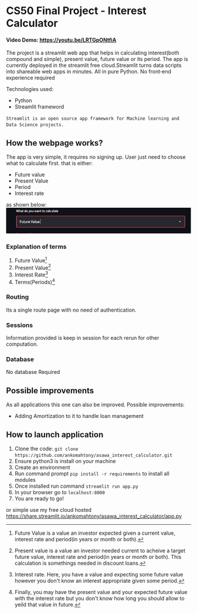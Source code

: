 
# CS50 Final Project - Interest Calculator
#### Video Demo:  https://youtu.be/LRTGpONtfiA

The project is a streamlit web app that helps in calculating interest(both compound and simple), present value, future value or its period.
The app is currently deployed in the streamlit free cloud.Streamlit turns data scripts into shareable web apps in minutes. All in pure Python. No front‑end experience required

Technologies used:

- Python
- Streamlit frameword

`Streamlit is an open source app framework for Machine learning and Data Science projects.` 

## How the webpage works?
The app is very simple, it requires no signing up. User just need to choose what to calculate first. that is either:

- Future value
- Present Value
- Period
- Interest rate

as shown below:
![](images/2.png)

### Explanation of terms
1. Future Value[^1]
2. Present Value[^2]
3. Interest Rate[^3]
4. Terms(Periods)[^4]

[^1]: Future Value is a value an investor expected given a current value, interest rate and period(in years or month  or both).
[^2]: Present value is a value an investor needed current to acheive a target future value, interest rate and period(in years or month  or both).
This calculation is somethings needed in  discount loans.
[^3]: Interest rate. Here, you have a value and expecting some future value however you don't know an interest appropriate given some period.
[^4]: Finally, you may have the present value and your expected future value with the interest rate but you don't know how long you should allow to yeild that value in future.


### Routing

Its a single route page with no need of authentication.

### Sessions
Information provided is keep in session for each rerun for other computation.

### Database

No database Required

## Possible improvements

As all applications this one can also be improved. Possible improvements:

- Adding Amortization to it to handle loan management

## How to launch application

1. Clone the code: `git clone https://github.com/ankomahtony/asawa_interest_calculator.git`
2. Ensure python3 is install on your machine
3. Create an environment
4. Run command prompt `pip install -r requirements` to install all modules
4. Once installed run command `streamlit run app.py`
5. In your browser go to `localhost:8000`
6. You are ready to go!

or simple use my free cloud hosted
https://share.streamlit.io/ankomahtony/asawa_interest_calculator/app.py

